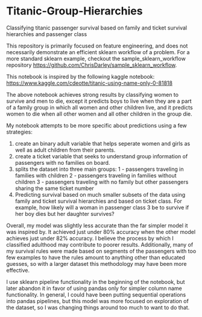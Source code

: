 # Titanic-Group-Hierarchies
Classifying titanic passenger survival based on family and ticket survival hierarchies and passenger class

This repository is primarily focused on feature engineering, and does not necessarily demonstrate an efficient sklearn workflow of a problem.
For a more standard sklearn example, checkout the sample_sklearn_workflow repository https://github.com/ChrisDarley/sample_sklearn_workflow.

This notebook is inspired by the following kaggle notebook:
https://www.kaggle.com/cdeotte/titanic-using-name-only-0-81818

The above notebook achieves strong results by classifying women to survive and men to die, except it predicts boys to live 
when they are a part of a family group in which all women and other children live, and it predicts women to die when all 
other women and all other children in the group die.  

My notebook attempts to be more specific about predictions using a few strategies:
1) create an binary adult variable that helps seperate women and girls as well as adult children from their parents.
2) create a ticket variable that seeks to understand group information of passengers with no families on board.
3) splits the dataset into three main groups:
    1 - passengers traveling in families with children
    2 - passengers traveling in families without children
    3 - passengers traveling with no family but other passengers sharing the same ticket number
4) Predicting survival based on much smaller subsets of the data using family and ticket survival hierarchies
   and based on ticket class.  For example, how likely will a woman in passenger class 3 be to survive if her 
   boy dies but her daughter survives?
   
Overall, my model was slightly less accurate than the far simpler model it was inspired by.  It achieved just under 80%
accuracy when the other model achieves just under 82% accuracy.  I believe the process by which I classified adulthood may
contribute to poorer results.  Additionally, many of my survival rules were made based on segments of the passengers with 
too few examples to have the rules amount to anything other than educated guesses, so with a larger dataset this 
methodology may have been more effective.

I use sklearn pipeline functionality in the beginning of the notebook, but later abandon it in favor of using pandas only for 
simpler column name functionality.  In general, I could have been putting sequential operations into pandas pipelines, but this 
model was more focused on exploration of the dataset, so I was changing things around too much to want to do that.
